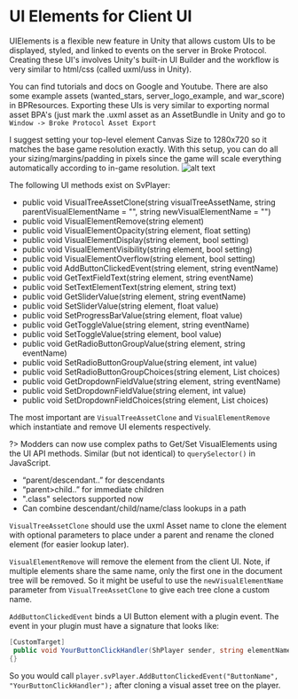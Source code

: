 # UI Elements for Client UI

UIElements is a flexible new feature in Unity that allows custom UIs to be displayed, styled, and linked to events on the server in Broke Protocol.
Creating these UI's involves Unity's built-in UI Builder and the workflow is very similar to html/css (called uxml/uss in Unity).

You can find tutorials and docs on Google and Youtube. There are also some example assets (wanted_stars, server_logo_example, and war_score) in BPResources.
Exporting these UIs is very similar to exporting normal asset BPA's (just mark the .uxml asset as an AssetBundle in Unity and go to `Window -> Broke Protocol Asset Export`

I suggest setting your top-level element Canvas Size to 1280x720 so it matches the base game resolution exactly. With this setup, you can do all your sizing/margins/padding in pixels since the game will scale everything automatically according to in-game resolution.
![alt text](https://brokeprotocol.com/wp-content/uploads/CanvasSize.png "Canvas Size")

The following UI methods exist on SvPlayer:
* public void VisualTreeAssetClone(string visualTreeAssetName, string parentVisualElementName = "", string newVisualElementName = "")
* public void VisualElementRemove(string element)
* public void VisualElementOpacity(string element, float setting)
* public void VisualElementDisplay(string element, bool setting)
* public void VisualElementVisibility(string element, bool setting)
* public void VisualElementOverflow(string element, bool setting)
* public void AddButtonClickedEvent(string element, string eventName)
* public void GetTextFieldText(string element, string eventName)
* public void SetTextElementText(string element, string text)
* public void GetSliderValue(string element, string eventName)
* public void SetSliderValue(string element, float value)
* public void SetProgressBarValue(string element, float value)
* public void GetToggleValue(string element, string eventName)
* public void SetToggleValue(string element, bool value)
* public void GetRadioButtonGroupValue(string element, string eventName)
* public void SetRadioButtonGroupValue(string element, int value)
* public void SetRadioButtonGroupChoices(string element, List<string> choices)
* public void GetDropdownFieldValue(string element, string eventName)
* public void SetDropdownFieldValue(string element, int value)
* public void SetDropdownFieldChoices(string element, List<string> choices)

The most important are `VisualTreeAssetClone` and `VisualElementRemove` which instantiate and remove UI elements respectively.

?> Modders can now use complex paths to Get/Set VisualElements using the UI API methods. Similar (but not identical) to `querySelector()` in JavaScript.
* “parent/descendant..” for descendants
* “parent>child..” for immediate children
* ".class" selectors supported now
* Can combine descendant/child/name/class lookups in a path

`VisualTreeAssetClone` should use the uxml Asset name to clone the element with optional parameters to place under a parent and rename the cloned element (for easier lookup later).

`VisualElementRemove` will remove the element from the client UI. Note, if multiple elements share the same name, only the first one in the document tree will be removed. So it might be useful to use the `newVisualElementName` parameter from `VisualTreeAssetClone` to give each tree clone a custom name.

`AddButtonClickedEvent` binds a UI Button element with a plugin event. The event in your plugin must have a signature that looks like:

```cs
[CustomTarget]
 public void YourButtonClickHandler(ShPlayer sender, string elementName)
{}
```
So you would call `player.svPlayer.AddButtonClickedEvent("ButtonName", "YourButtonClickHandler");` after cloning a visual asset tree on the player.
